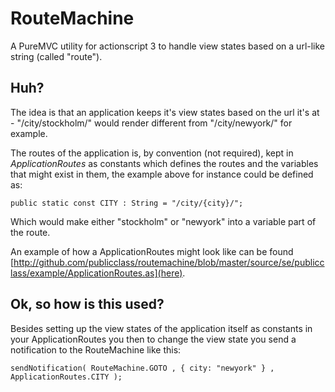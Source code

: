 RouteMachine
============

A PureMVC utility for actionscript 3 to handle view states based on a url-like string (called "route").

Huh?
----

The idea is that an application keeps it's view states based on the url it's at - "/city/stockholm/" would render different from "/city/newyork/" for example.

The routes of the application is, by convention (not required), kept in _ApplicationRoutes_ as constants which defines the routes and the variables that might exist in them, the example above for instance could be defined as:

	public static const CITY : String = "/city/{city}/";
	
Which would make either "stockholm" or "newyork" into a variable part of the route.

An example of how a ApplicationRoutes might look like can be found [http://github.com/publicclass/routemachine/blob/master/source/se/publicclass/example/ApplicationRoutes.as](here).


Ok, so how is this used?
------------------------

Besides setting up the view states of the application itself as constants in your ApplicationRoutes you then to change the view state you send a notification to the RouteMachine like this:

	sendNotification( RouteMachine.GOTO , { city: "newyork" } , ApplicationRoutes.CITY );
	
